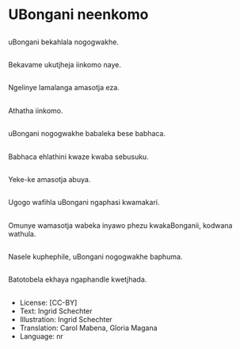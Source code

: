 # UBongani neenkomo

##
uBongani bekahlala
nogogwakhe.

##
Bekavame ukutjheja
iinkomo naye.

##
Ngelinye lamalanga
amasotja eza.

##
Athatha iinkomo.

##
uBongani nogogwakhe
babaleka bese babhaca.

##
Babhaca ehlathini
kwaze kwaba sebusuku.

##
Yeke-ke amasotja
abuya.

##
Ugogo wafihla uBongani
ngaphasi kwamakari.

##
Omunye wamasotja
wabeka inyawo phezu
kwakaBonganii,
kodwana wathula.

##
Nasele kuphephile,
uBongani nogogwakhe
baphuma.

##
Batotobela ekhaya
ngaphandle kwetjhada.

##
* License: [CC-BY]
* Text: Ingrid Schechter
* Illustration: Ingrid Schechter
* Translation: Carol Mabena, Gloria Magana
* Language: nr
